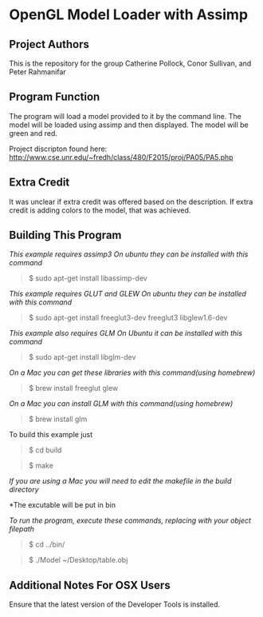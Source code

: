 OpenGL Model Loader with Assimp
===============================

Project Authors
---------------
This is the repository for the group Catherine Pollock, Conor Sullivan, and Peter Rahmanifar

Program Function
----------------
The program will load a model provided to it by the command line. The model will be loaded using assimp and then displayed. The model will be green and red.

Project discripton found here: http://www.cse.unr.edu/~fredh/class/480/F2015/proj/PA05/PA5.php

Extra Credit
------------
It was unclear if extra credit was offered based on the description. If extra credit is adding colors to the model, that was achieved.

Building This Program
---------------------

*This example requires assimp3* 
*On ubuntu they can be installed with this command*

>$ sudo apt-get install libassimp-dev

*This example requires GLUT and GLEW* 
*On ubuntu they can be installed with this command*

>$ sudo apt-get install freeglut3-dev freeglut3 libglew1.6-dev

*This example also requires GLM*
*On Ubuntu it can be installed with this command*

>$ sudo apt-get install libglm-dev

*On a Mac you can get these libraries with this command(using homebrew)*
>$ brew install freeglut glew

*On a Mac you can install GLM with this command(using homebrew)*
>$ brew install glm

To build this example just 

>$ cd build

>$ make

*If you are using a Mac you will need to edit the makefile in the build directory*

*The excutable will be put in bin

*To run the program, execute these commands, replacing with your object filepath*

>$ cd ../bin/

>$ ./Model  ~/Desktop/table.obj

Additional Notes For OSX Users
------------------------------

Ensure that the latest version of the Developer Tools is installed.
